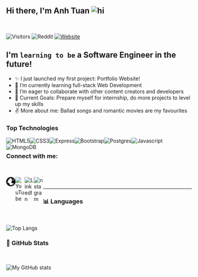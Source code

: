 ## Hi there, I'm Anh Tuan <img src="https://user-images.githubusercontent.com/1303154/88677602-1635ba80-d120-11ea-84d8-d263ba5fc3c0.gif" width="28px" alt="hi">
<br>

![Visitors](https://komarev.com/ghpvc/?username=anhtuandao1311&color=0ddfff&style=for-the-badge&label=PROFILE+VIEWS)  ![Reddit](https://img.shields.io/reddit/subreddit-subscribers/ComputerScience?style=for-the-badge)
[![Website](https://img.shields.io/static/v1?label=MY%20WEBSITE&message=JOIN&color=brightgreen&style=for-the-badge)](https://anhtuandao1311.netlify.app/)

## I'm `learning to be` a Software Engineer in the future!

- :sparkles: I just launched my first project: Portfolio Website!
- :notebook_with_decorative_cover: I’m currently learning full-stack Web Development
- 👯 I’m eager to collaborate with other content creators and developers
- :pushpin: Current Goals: Prepare myself for internship, do more projects to level up my skills 
- :v:  More about me: Ballad songs and romantic movies are my favourites

### Top Technologies

<img align="left" alt="HTML5" src="https://img.shields.io/badge/html5%20-ff0000.svg?&style=for-the-badge&logo=html5&logoColor=white"/>
<img align="left" alt="CSS3" src="https://img.shields.io/badge/css3%20-%231572B6.svg?&style=for-the-badge&logo=css3&logoColor=white"/>
<img alt="Javascript" src="https://img.shields.io/badge/JavaScript-F7DF1E?style=for-the-badge&logo=javascript&logoColor=black"/>
<img align="left" alt="Express"  src="https://img.shields.io/badge/express.js-%23404d59.svg?style=for-the-badge&logo=express&logoColor=%2361DAFB"/>
<img align="left" alt="Bootstrap"  src="https://img.shields.io/badge/bootstrap-%23563D7C.svg?style=for-the-badge&logo=bootstrap&logoColor=white"/>
<img align="left" alt="Postgres"  src="https://img.shields.io/badge/postgres-%23316192.svg?style=for-the-badge&logo=postgresql&logoColor=white"/>
<img align="left" alt="MongoDB"  src="https://img.shields.io/badge/MongoDB-%234ea94b.svg?style=for-the-badge&logo=mongodb&logoColor=white"/>


### Connect with me:
<br>

[<img align="left" alt="Globe" width="25px" src="https://raw.githubusercontent.com/iconic/open-iconic/master/svg/globe.svg" />][website]
[<img align="left" alt="YouTube" width="25px" src="https://cdn.jsdelivr.net/npm/simple-icons@v3/icons/youtube.svg" />][youtube]
[<img align="left" alt="LinkedIn" width="25px" src="https://cdn.jsdelivr.net/npm/simple-icons@v3/icons/linkedin.svg" />][error]
[<img align="left" alt="nstagram" width="25px" src="https://cdn.jsdelivr.net/npm/simple-icons@v3/icons/instagram.svg" />][instagram]

<br>

---

### :bar_chart: Languages

<br>

![Top Langs](https://github-readme-stats.vercel.app/api/top-langs/?username=anhtuandao1311&layout=compact&theme=yeblu)

### :notebook: GitHub Stats
<br>

![My GitHub stats](https://github-readme-stats.vercel.app/api?username=anhtuandao1311&show_icons=true&theme=tokyonight)

[website]: https://anhtuandao1311.netlify.app/
[youtube]: https://www.youtube.com/channel/UCQCNEs_x5eR1eos0pLX1LUA
[instagram]: https://www.instagram.com/anhtuandao1311/
[linkedin]: https://www.facebook.com/profile.php?id=100015061987142
[error]: https://www.facebook.com/profile.php?id=100015061987142